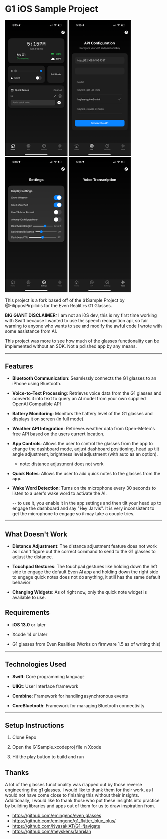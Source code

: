 # G1 iOS Sample Project



<p float="left">
  <img src="https://github.com/callbacked/g1-sample/blob/main/screenshots/IMG_0979.PNG?raw=true" width="200" />
  <img src="https://github.com/callbacked/g1-sample/blob/main/screenshots/IMG_0983.PNG?raw=true" width="200" /> 
  <img src="https://github.com/callbacked/g1-sample/blob/main/screenshots/IMG_0984.PNG?raw=true" width="200" />
  <img src="https://github.com/callbacked/g1-sample/blob/main/screenshots/IMG_0985.PNG?raw=true" width="200" />
</p>

This project is a fork based off of the G1Sample Project by @FilipposPirpilidis for the Even Realities G1 Glasses.


**BIG GIANT DISCLAIMER:** I am not an iOS dev, this is my first time working with Swift because I wanted to use the speech recognition api, so fair warning to anyone who wants to see and modify the awful code I wrote with some assistance from AI. 

This project was more to see how much of the glasses functionality can be implemented without an SDK. Not a polished app by any means.

  

---

  

## Features

  

-  **Bluetooth Communication**: Seamlessly connects the G1 glasses to an iPhone using Bluetooth.

-  **Voice-to-Text Processing**: Retrieves voice data from the G1 glasses and converts it into text to query an AI model from your own supplied OpenAI Compatible API

-  **Battery Monitoring**: Monitors the battery level of the G1 glasses and displays it on screen (in full mode).

-  **Weather API Integration**: Retrieves weather data from Open-Meteo's free API based on the users current location.

-  **App Controls**: Allows the user to control the glasses from the app to change the dashboard mode, adjust dashboard positioning, head up tilt angle adjustment, brightness level adjustment (with auto as an option).
	- note: distance adjustment does not work 

-  **Quick Notes**: Allows the user to add quick notes to the glasses from the app.

-  **Wake Word Detection**: Turns on the microphone every 30 seconds to listen to a user's wake word to activate the AI.

	-- to use it, you enable it in the app settings and then tilt your head up to engage the dashboard and say "Hey Jarvis". It is very inconsistent to get the microphone to engage so it may take a couple tries.

  
  

---

## What Doesn't Work

-  **Distance Adjustment**: The distance adjustment feature does not work as I can't figure out the correct command to send to the G1 glasses to adjust the distance.

- **Touchpad Gestures**: The touchpad gestures like holding down the left side to engage the default Even AI app and holding down the right side to engage quick notes does not do anything, it still has the same default behavior

- **Changing Widgets**: As of right now, only the quick note widget is available to use.


## Requirements

  

-  **iOS 13.0** or later

- Xcode 14 or later

- G1 glasses from Even Realities (Works on firmware 1.5 as of writing this)

  

---

  

## Technologies Used

  

-  **Swift**: Core programming language

-  **UIKit**: User Interface framework

-  **Combine**: Framework for handling asynchronous events

-  **CoreBluetooth**: Framework for managing Bluetooth connectivity

  

---

  

## Setup Instructions

1. Clone Repo

2. Open the G1Sample.xcodeproj file in Xcode

3. Hit the play button to build and run

## Thanks
A lot of the glasses functionality was mapped out by those reverse engineering the g1 glasses. I would like to thank them for their work, as I would not have come close to finishing this without
their insights. Additionally, I would like to thank those who put these insights into practice by building libraries and apps out of them for us to draw inspiration from.

 - https://github.com/emingenc/even_glasses
 - https://github.com/emingenc/g1_flutter_blue_plus/
 - https://github.com/NyasakiAT/G1-Navigate
 - https://github.com/meyskens/fahrplan